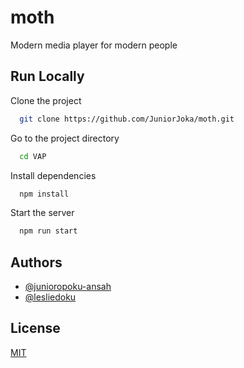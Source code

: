 # moth

Modern media player for modern people

## Run Locally

Clone the project

```bash
  git clone https://github.com/JuniorJoka/moth.git
```

Go to the project directory

```bash
  cd VAP
```

Install dependencies

```bash
  npm install
```

Start the server

```bash
  npm run start
```

## Authors

- [@junioropoku-ansah](https://github.com/JuniorJoka)
- [@lesliedoku](https://github.com/Lexlii)

## License

[MIT](https://choosealicense.com/licenses/mit/)
